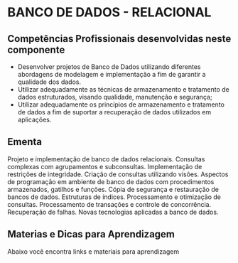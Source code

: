 # BANCO DE DADOS - RELACIONAL

## Competências Profissionais desenvolvidas neste componente

* Desenvolver projetos de Banco de Dados utilizando diferentes abordagens de modelagem e
  implementação a fim de garantir a qualidade dos dados.
* Utilizar adequadamente as técnicas de armazenamento e tratamento de dados estruturados,
  visando qualidade, manutenção e segurança;
* Utilizar adequadamente os princípios de armazenamento e tratamento de dados a fim de
  suportar a recuperação de dados utilizados em aplicações.

## Ementa

Projeto e implementação de banco de dados relacionais. Consultas
complexas com agrupamentos e subconsultas. Implementação de restrições de
integridade. Criação de consultas utilizando visões. Aspectos de programação em
ambiente de banco de dados com procedimentos armazenados, gatilhos e funções.
Cópia de segurança e restauração de bancos de dados. Estruturas de índices.
Processamento e otimização de consultas. Processamento de transações e controle
de concorrência. Recuperação de falhas. Novas tecnologias aplicadas a banco de
dados.

## Materias e Dicas para Aprendizagem

Abaixo você encontra links e materiais para aprendizagem
